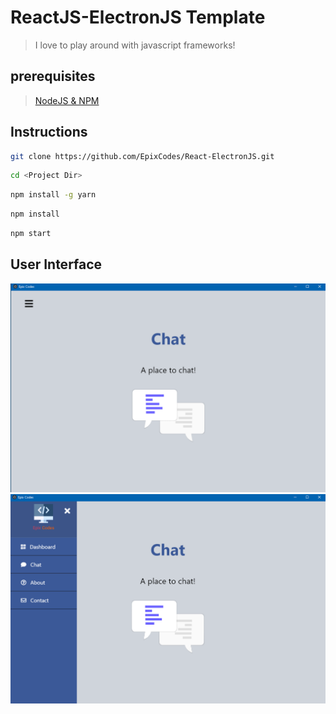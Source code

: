 # ReactJS-ElectronJS Template

> I love to play around with javascript frameworks!

## prerequisites

> <a target="_blank" href="https://nodejs.org/en/">NodeJS & NPM</a>

## Instructions

```sh
git clone https://github.com/EpixCodes/React-ElectronJS.git
```

```sh
cd <Project Dir>
```

```sh
npm install -g yarn
```

```sh
npm install
```

```sh
npm start
```

## User Interface

<img src="ReadMe Dependencies/img/MenuClosed.PNG/">
<img src="ReadMe Dependencies/img/MenuOpen.PNG">
